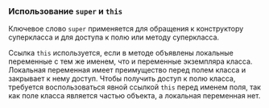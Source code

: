### Использование `super` и `this`
Ключевое слово `super` применяется для обращения к конструктору суперкласса и для доступа к полю или методу суперкласса.

Ссылка `this` используется, если в методе объявлены локальные переменные с тем же именем, что и переменные экземпляра класса. Локальная переменная имеет преимущество перед полем класса и закрывает к нему доступ. Чтобы получить доступ к полю класса, требуется воспользоваться явной ссылкой `this` перед именем поля, так как поле класса является частью объекта, а локальная переменная нет.